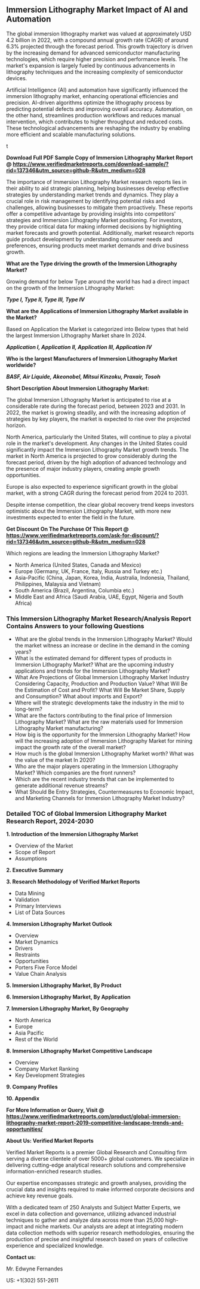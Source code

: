 <h2>Immersion Lithography Market Impact of AI and Automation</h2><p>The global immersion lithography market was valued at approximately USD 4.2 billion in 2022, with a compound annual growth rate (CAGR) of around 6.3% projected through the forecast period. This growth trajectory is driven by the increasing demand for advanced semiconductor manufacturing technologies, which require higher precision and performance levels. The market's expansion is largely fueled by continuous advancements in lithography techniques and the increasing complexity of semiconductor devices.</p><p>Artificial Intelligence (AI) and automation have significantly influenced the immersion lithography market, enhancing operational efficiencies and precision. AI-driven algorithms optimize the lithography process by predicting potential defects and improving overall accuracy. Automation, on the other hand, streamlines production workflows and reduces manual intervention, which contributes to higher throughput and reduced costs. These technological advancements are reshaping the industry by enabling more efficient and scalable manufacturing solutions.</p>t</p><p id="" class=""><strong>Download Full PDF Sample Copy of Immersion Lithography Market Report @ <a href="https://www.verifiedmarketreports.com/download-sample/?rid=137346&utm_source=github-R&utm_medium=028" target="_blank">https://www.verifiedmarketreports.com/download-sample/?rid=137346&utm_source=github-R&utm_medium=028</a></strong></p><p>The importance of&nbsp;Immersion Lithography Market research reports lies in their ability to aid strategic planning, helping businesses develop effective strategies by understanding market trends and dynamics. They play a crucial role in risk management by identifying potential risks and challenges, allowing businesses to mitigate them proactively. These reports offer a competitive advantage by providing insights into competitors' strategies and Immersion Lithography Market positioning. For investors, they provide critical data for making informed decisions by highlighting market forecasts and growth potential. Additionally, market research reports guide product development by understanding consumer needs and preferences, ensuring products meet market demands and drive business growth.</p><p><strong>What are the&nbsp;Type driving the growth of the Immersion Lithography Market?</strong></p><p id="" class="">Growing demand for below Type around the world has had a direct impact on the growth of the Immersion Lithography Market:</p><em><strong>Type I, Type II, Type III, Type IV</strong></em></p><strong>What are the&nbsp;Applications&nbsp;of Immersion Lithography Market available in the Market?</strong></p><p id="" class="">Based on Application the Market is categorized into Below types that held the largest Immersion Lithography Market share In 2024.</p><em><strong>Application I, Application II, Application III, Application IV</strong></em></p><strong>Who is the largest Manufacturers of Immersion Lithography Market worldwide?</strong></p><p><em><strong>BASF, Air Liquide, Akeonobel, Mitsui Kinzoku, Praxair, Tosoh</strong></em></p><p id="" class=""><strong>Short Description About Immersion Lithography Market:</strong></p><p>The global Immersion Lithography Market is anticipated to rise at a considerable rate during the forecast period, between 2023 and 2031. In 2022, the market is growing steadily, and with the increasing adoption of strategies by key players, the market is expected to rise over the projected horizon.</p><p>North America, particularly the United States, will continue to play a pivotal role in the market's development. Any changes in the United States could significantly impact the Immersion Lithography Market growth trends. The market in North America is projected to grow considerably during the forecast period, driven by the high adoption of advanced technology and the presence of major industry players, creating ample growth opportunities.</p><p>Europe is also expected to experience significant growth in the global market, with a strong CAGR during the forecast period from 2024 to 2031.</p><p>Despite intense competition, the clear global recovery trend keeps investors optimistic about the Immersion Lithography Market, with more new investments expected to enter the field in the future.</p><p id="" class=""><strong>Get Discount On The Purchase Of This Report @ <a href="https://www.verifiedmarketreports.com/ask-for-discount/?rid=137346&utm_source=github-R&utm_medium=028" target="_blank">https://www.verifiedmarketreports.com/ask-for-discount/?rid=137346&utm_source=github-R&utm_medium=028</a></strong></p>Which regions are leading the Immersion Lithography Market?</p><ul><li>North America (United States, Canada and Mexico)</li><li>Europe (Germany, UK, France, Italy, Russia and Turkey etc.)</li><li>Asia-Pacific (China, Japan, Korea, India, Australia, Indonesia, Thailand, Philippines, Malaysia and Vietnam)</li><li>South America (Brazil, Argentina, Columbia etc.)</li><li>Middle East and Africa (Saudi Arabia, UAE, Egypt, Nigeria and South Africa)</li></ul><h3 id="" class="">This Immersion Lithography Market Research/Analysis Report Contains Answers to your following Questions</h3><ul><li>What are the global trends in the Immersion Lithography Market? Would the market witness an increase or decline in the demand in the coming years?</li><li>What is the estimated demand for different types of products in Immersion Lithography Market? What are the upcoming industry applications and trends for the Immersion Lithography Market?</li><li>What Are Projections of Global Immersion Lithography Market Industry Considering Capacity, Production and Production Value? What Will Be the Estimation of Cost and Profit? What Will Be Market Share, Supply and Consumption? What about imports and Export?</li><li>Where will the strategic developments take the industry in the mid to long-term?</li><li>What are the factors contributing to the final price of Immersion Lithography Market? What are the raw materials used for Immersion Lithography Market manufacturing?</li><li>How big is the opportunity for the Immersion Lithography Market? How will the increasing adoption of Immersion Lithography Market for mining impact the growth rate of the overall market?</li><li>How much is the global Immersion Lithography Market worth? What was the value of the market In 2020?</li><li>Who are the major players operating in the Immersion Lithography Market? Which companies are the front runners?</li><li>Which are the recent industry trends that can be implemented to generate additional revenue streams?</li><li>What Should Be Entry Strategies, Countermeasures to Economic Impact, and Marketing Channels for Immersion Lithography Market Industry?</li></ul><h3 id="" class="">Detailed TOC of Global Immersion Lithography Market Research Report, 2024-2030</h3><p id="" class=""><strong>1. Introduction of the Immersion Lithography Market</strong></p><ul><li>Overview of the Market</li><li>Scope of Report</li><li>Assumptions</li></ul><p id="" class=""><strong>2. Executive Summary</strong></p><p id="" class=""><strong>3. Research Methodology of Verified Market Reports</strong></p><ul><li>Data Mining</li><li>Validation</li><li>Primary Interviews</li><li>List of Data Sources</li></ul><p id="" class=""><strong>4. Immersion Lithography Market Outlook</strong></p><ul><li>Overview</li><li>Market Dynamics</li><li>Drivers</li><li>Restraints</li><li>Opportunities</li><li>Porters Five Force Model</li><li>Value Chain Analysis</li></ul><p id="" class=""><strong>5. Immersion Lithography Market, By Product</strong></p><p id="" class=""><strong>6. Immersion Lithography Market, By Application</strong></p><p id="" class=""><strong>7. Immersion Lithography Market, By Geography</strong></p><ul><li>North America</li><li>Europe</li><li>Asia Pacific</li><li>Rest of the World</li></ul><p id="" class=""><strong>8. Immersion Lithography Market Competitive Landscape</strong></p><ul><li>Overview</li><li>Company Market Ranking</li><li>Key Development Strategies</li></ul><p id="" class=""><strong>9. Company Profiles</strong></p><p id="" class=""><strong>10. Appendix</strong></p><p id="" class=""><strong>For More Information or Query, Visit @ <a href="https://www.verifiedmarketreports.com/product/global-immersion-lithography-market-report-2019-competitive-landscape-trends-and-opportunities/" target="_blank">https://www.verifiedmarketreports.com/product/global-immersion-lithography-market-report-2019-competitive-landscape-trends-and-opportunities/</a></strong></p><p id="" class=""><strong>About Us: Verified Market Reports</strong></p><p id="" class="">Verified Market Reports is a premier Global Research and Consulting firm serving a diverse clientele of over 5000+ global customers. We specialize in delivering cutting-edge analytical research solutions and comprehensive information-enriched research studies.</p><p id="" class="">Our expertise encompasses strategic and growth analyses, providing the crucial data and insights required to make informed corporate decisions and achieve key revenue goals.</p><p id="" class="">With a dedicated team of 250 Analysts and Subject Matter Experts, we excel in data collection and governance, utilizing advanced industrial techniques to gather and analyze data across more than 25,000 high-impact and niche markets. Our analysts are adept at integrating modern data collection methods with superior research methodologies, ensuring the production of precise and insightful research based on years of collective experience and specialized knowledge.</p><p id="" class=""><strong>Contact us:</strong></p><p id="" class="">Mr. Edwyne Fernandes</p><p id="" class="">US: +1(302) 551-2611</p>